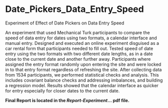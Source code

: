 # Date_Pickers_Data_Entry_Speed
Experiment of Effect of Date Pickers on Data Entry Speed

An experiment that used Mechanical Turk participants to compare the speed of data entry for dates using two formats, a calendar interface and manual entry. Designed and executed an online experiment disguised as a car rental form that participants needed to fill out. Tested speed of date entry using the two formats with two different date lengths, as in a date close to the current date and another further away. Participants where assigned the entry format randomly upon entering the site and were locked in to that entry format regardless of refreshing the site. After collecting data from 1534 participants, we performed statistical checks and analysis. This includes covariant balance checks and addressing imbalances, and building a regression model. Results showed that the calendar interface as quicker for entry especially for closer dates to the current date.

**Final Report is located in the *Report-Experiment*... pdf file.**
